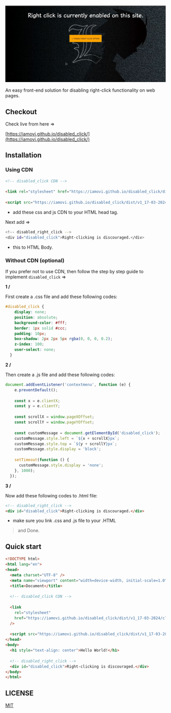 ![banner](./.github/banner.gif)

An easy front-end solution for disabling right-click functionality on web pages.

## Checkout

Check live from here =>

[https://iamovi.github.io/disabled_click/](https://iamovi.github.io/disabled_click/)

## Installation

### Using CDN

```html
<!-- disabled_click CDN -->

<link rel="stylesheet" href="https://iamovi.github.io/disabled_click/dist/v1_17-03-2024/click_box.css">

<script src="https://iamovi.github.io/disabled_click/dist/v1_17-03-2024/disabled.js"></script>
```

- add these css and js CDN to your HTML head tag.

Next add =>

```bash
<!-- disabled_right_click -->
<div id="disabled_click">Right-clicking is discouraged.</div>
```

- this to HTML Body.

### Without CDN (optional)

If you prefer not to use CDN, then follow the step by step guide to implement `disabled_click` =>

**1 /**

First create a .css file and add these following codes:

```css
#disabled_click {
    display: none;
    position: absolute;
    background-color: #fff;
    border: 1px solid #ccc;
    padding: 10px;
    box-shadow: 2px 2px 5px rgba(0, 0, 0, 0.2);
    z-index: 100;
    user-select: none;
  }
  ```
  
**2 /**
  
  Then create a .js file and add these following codes:

```javascript
document.addEventListener('contextmenu', function (e) {
    e.preventDefault();

    const x = e.clientX;
    const y = e.clientY;

    const scrollX = window.pageXOffset;
    const scrollY = window.pageYOffset;

    const customMessage = document.getElementById('disabled_click');
    customMessage.style.left = `${x + scrollX}px`;
    customMessage.style.top = `${y + scrollY}px`;
    customMessage.style.display = 'block';

    setTimeout(function () {
      customMessage.style.display = 'none';
    }, 1000);
  });
  ```
  
  **3 /**
  
  Now add these following codes to .html file:
  
  ```html
  <!-- disabled_right_click -->
  <div id="disabled_click">Right-clicking is discouraged.</div>
  ```
  - make sure you link .css and .js file to your .HTML
  
  > and Done.
  
  ## Quick start
  
  ```html
<!DOCTYPE html>
<html lang="en">
  <head>
    <meta charset="UTF-8" />
    <meta name="viewport" content="width=device-width, initial-scale=1.0" />
    <title>Document</title>

    <!-- disabled_click CDN -->

    <link
      rel="stylesheet"
      href="https://iamovi.github.io/disabled_click/dist/v1_17-03-2024/click_box.css"
    />

    <script src="https://iamovi.github.io/disabled_click/dist/v1_17-03-2024/disabled.js"></script>
  </head>
  <body>
    <h1 style="text-align: center">Hello World!</h1>

    <!-- disabled_right_click -->
    <div id="disabled_click">Right-clicking is discouraged.</div>
  </body>
</html>
```

## LICENSE

[MIT](LICENSE)